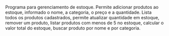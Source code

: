 Programa para gerenciamento de estoque. Permite adicionar produtos ao estoque, informado o nome, a categoria, o preço e a quantidade. Lista todos os produtos cadastrados, permite atualizar quantidade em estoque, remover um produto, listar produtos com menos de 5 no estoque, calcular o valor total do estoque, buscar produto por nome e por categoria.
